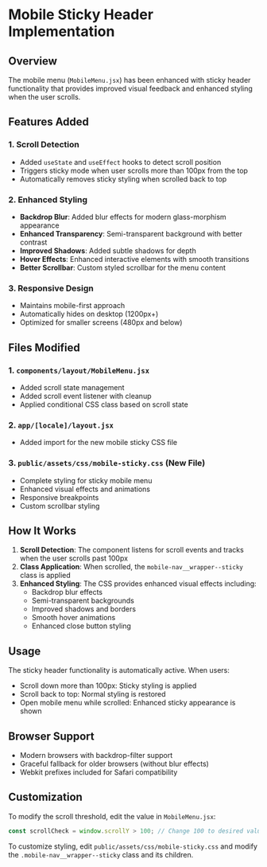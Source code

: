 # Mobile Sticky Header Implementation

## Overview
The mobile menu (`MobileMenu.jsx`) has been enhanced with sticky header functionality that provides improved visual feedback and enhanced styling when the user scrolls.

## Features Added

### 1. Scroll Detection
- Added `useState` and `useEffect` hooks to detect scroll position
- Triggers sticky mode when user scrolls more than 100px from the top
- Automatically removes sticky styling when scrolled back to top

### 2. Enhanced Styling
- **Backdrop Blur**: Added blur effects for modern glass-morphism appearance
- **Enhanced Transparency**: Semi-transparent background with better contrast
- **Improved Shadows**: Added subtle shadows for depth
- **Hover Effects**: Enhanced interactive elements with smooth transitions
- **Better Scrollbar**: Custom styled scrollbar for the menu content

### 3. Responsive Design
- Maintains mobile-first approach
- Automatically hides on desktop (1200px+)
- Optimized for smaller screens (480px and below)

## Files Modified

### 1. `components/layout/MobileMenu.jsx`
- Added scroll state management
- Added scroll event listener with cleanup
- Applied conditional CSS class based on scroll state

### 2. `app/[locale]/layout.jsx`
- Added import for the new mobile sticky CSS file

### 3. `public/assets/css/mobile-sticky.css` (New File)
- Complete styling for sticky mobile menu
- Enhanced visual effects and animations
- Responsive breakpoints
- Custom scrollbar styling

## How It Works

1. **Scroll Detection**: The component listens for scroll events and tracks when the user scrolls past 100px
2. **Class Application**: When scrolled, the `mobile-nav__wrapper--sticky` class is applied
3. **Enhanced Styling**: The CSS provides enhanced visual effects including:
   - Backdrop blur effects
   - Semi-transparent backgrounds
   - Improved shadows and borders
   - Smooth hover animations
   - Enhanced close button styling

## Usage

The sticky header functionality is automatically active. When users:
- Scroll down more than 100px: Sticky styling is applied
- Scroll back to top: Normal styling is restored
- Open mobile menu while scrolled: Enhanced sticky appearance is shown

## Browser Support

- Modern browsers with backdrop-filter support
- Graceful fallback for older browsers (without blur effects)
- Webkit prefixes included for Safari compatibility

## Customization

To modify the scroll threshold, edit the value in `MobileMenu.jsx`:
```javascript
const scrollCheck = window.scrollY > 100; // Change 100 to desired value
```

To customize styling, edit `public/assets/css/mobile-sticky.css` and modify the `.mobile-nav__wrapper--sticky` class and its children.
